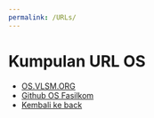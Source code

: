 ```yaml
---
permalink: /URLs/
---
```


# Kumpulan URL OS

* [OS.VLSM.ORG](https://os.vlsm.org/)
* [Github OS Fasilkom](https://github.com/UI-FASILKOM-OS/)
* [Kembali ke back](../)

